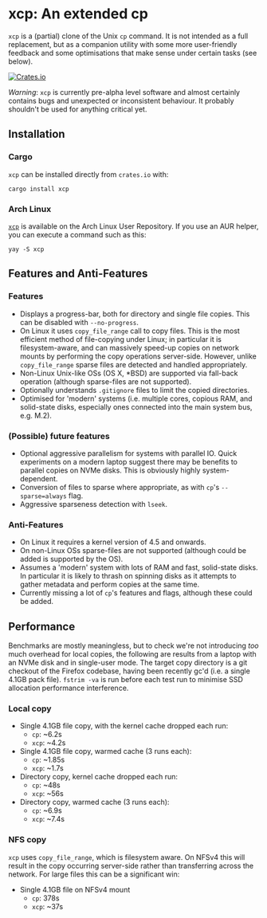 # xcp: An extended cp

`xcp` is a (partial) clone of the Unix `cp` command. It is not intended as a
full replacement, but as a companion utility with some more user-friendly
feedback and some optimisations that make sense under certain tasks (see
below).

[![Crates.io](https://img.shields.io/crates/v/xcp.svg?colorA=777777)](https://crates.io/crates/xcp)

*Warning*: `xcp` is currently pre-alpha level software and almost certainly contains
bugs and unexpected or inconsistent behaviour. It probably shouldn't be used for
anything critical yet.

## Installation

### Cargo

`xcp` can be installed directly from `crates.io` with:
```
cargo install xcp
```

### Arch Linux

[`xcp`](https://aur.archlinux.org/packages/xcp/) is available on the Arch Linux User Repository. If you use an AUR helper, you can execute a command such as this:
```
yay -S xcp
```

## Features and Anti-Features

### Features

* Displays a progress-bar, both for directory and single file copies. This can
  be disabled with `--no-progress`.
* On Linux it uses `copy_file_range` call to copy files. This is the most
  efficient method of file-copying under Linux; in particular it is
  filesystem-aware, and can massively speed-up copies on network mounts by
  performing the copy operations server-side. However, unlike `copy_file_range`
  sparse files are detected and handled appropriately.
* Non-Linux Unix-like OSs (OS X, *BSD) are supported via fall-back operation
  (although sparse-files are not supported).
* Optionally understands `.gitignore` files to limit the copied directories.
* Optimised for 'modern' systems (i.e. multiple cores, copious RAM, and
  solid-state disks, especially ones connected into the main system bus,
  e.g. M.2).
  
### (Possible) future features

* Optional aggressive parallelism for systems with parallel IO. Quick
  experiments on a modern laptop suggest there may be benefits to parallel
  copies on NVMe disks. This is obviously highly system-dependent.
* Conversion of files to sparse where appropriate, as with `cp`'s
  `--sparse=always` flag.
* Aggressive sparseness detection with `lseek`.

### Anti-Features

* On Linux it requires a kernel version of 4.5 and onwards.
* On non-Linux OSs sparse-files are not supported (although could be added is
  supported by the OS).
* Assumes a 'modern' system with lots of RAM and fast, solid-state disks. In
  particular it is likely to thrash on spinning disks as it attempts to gather
  metadata and perform copies at the same time.
* Currently missing a lot of `cp`'s features and flags, although these could be
  added.

## Performance

Benchmarks are mostly meaningless, but to check we're not introducing _too_ much
overhead for local copies, the following are results from a laptop with an NVMe
disk and in single-user mode. The target copy directory is a git checkout of the
Firefox codebase, having been recently gc'd (i.e. a single 4.1GB pack
file). `fstrim -va` is run before each test run to minimise SSD allocation
performance interference.

### Local copy

* Single 4.1GB file copy, with the kernel cache dropped each run:
    * `cp`: ~6.2s
    * `xcp`: ~4.2s
* Single 4.1GB file copy, warmed cache (3 runs each):
    * `cp`: ~1.85s
    * `xcp`: ~1.7s
* Directory copy, kernel cache dropped each run:
    * `cp`: ~48s
    * `xcp`: ~56s
* Directory copy, warmed cache (3 runs each):
    * `cp`: ~6.9s
    * `xcp`: ~7.4s

### NFS copy

`xcp` uses `copy_file_range`, which is filesystem aware. On NFSv4 this will result
in the copy occurring server-side rather than transferring across the network. For
large files this can be a significant win:

* Single 4.1GB file on NFSv4 mount
    * `cp`: 378s
    * `xcp`: ~37s
